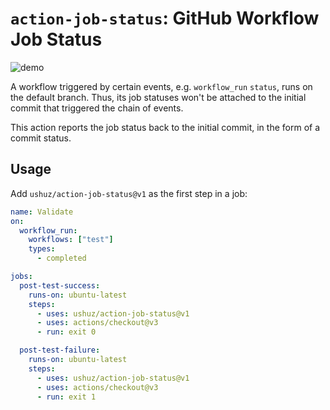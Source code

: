 # `action-job-status`: GitHub Workflow Job Status

![demo](https://user-images.githubusercontent.com/3797062/89281009-6367de00-d684-11ea-9775-82d2e7c15c42.png)

A workflow triggered by certain events, e.g. `workflow_run` `status`, runs on the default branch. Thus,
its job statuses won't be attached to the initial commit that triggered the chain of events.

This action reports the job status back to the initial commit, in the form of a commit status.

## Usage

Add `ushuz/action-job-status@v1` as the first step in a job:

```yaml
name: Validate
on:
  workflow_run:
    workflows: ["test"]
    types:
      - completed

jobs:
  post-test-success:
    runs-on: ubuntu-latest
    steps:
      - uses: ushuz/action-job-status@v1
      - uses: actions/checkout@v3
      - run: exit 0

  post-test-failure:
    runs-on: ubuntu-latest
    steps:
      - uses: ushuz/action-job-status@v1
      - uses: actions/checkout@v3
      - run: exit 1
```
